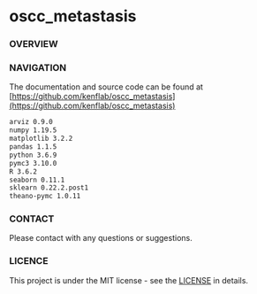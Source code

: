 # oscc_metastasis
<!--
[web](data/A2_web_summary.html)
--->

### OVERVIEW



### NAVIGATION
The documentation and source code can be found at [https://github.com/kenflab/oscc_metastasis](https://github.com/kenflab/oscc_metastasis)

```markdown
arviz 0.9.0
numpy 1.19.5
matplotlib 3.2.2
pandas 1.1.5
python 3.6.9
pymc3 3.10.0
R 3.6.2
seaborn 0.11.1
sklearn 0.22.2.post1
theano-pymc 1.0.11
```

### CONTACT
Please contact <furudate at sign hirosaki-u.ac.jp> with any questions or suggestions.


### LICENCE
This project is under the MIT license - see the [LICENSE](https://github.com/kenflab/oscc_metastasis/blob/main/LICENSE) in details.
